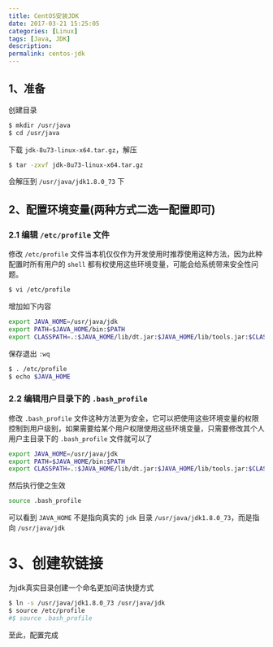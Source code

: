```yaml
---
title: CentOS安装JDK
date: 2017-03-21 15:25:05
categories: [Linux]
tags: [Java, JDK]
description:
permalink: centos-jdk
---
```


## 1、准备
创建目录
```sh
$ mkdir /usr/java
$ cd /usr/java
```
下载 `jdk-8u73-linux-x64.tar.gz`，解压
```sh
$ tar -zxvf jdk-8u73-linux-x64.tar.gz
```
会解压到 `/usr/java/jdk1.8.0_73` 下
<!-- more -->
## 2、配置环境变量(两种方式二选一配置即可)
### 2.1 编辑 `/etc/profile` 文件

修改 `/etc/profile` 文件当本机仅仅作为开发使用时推荐使用这种方法，因为此种配置时所有用户的 `shell` 都有权使用这些环境变量，可能会给系统带来安全性问题。
```sh
$ vi /etc/profile
```
增加如下内容
```sh
export JAVA_HOME=/usr/java/jdk
export PATH=$JAVA_HOME/bin:$PATH
export CLASSPATH=.:$JAVA_HOME/lib/dt.jar:$JAVA_HOME/lib/tools.jar:$CLASSPATH
```
保存退出 `:wq`
```sh
$ . /etc/profile
$ echo $JAVA_HOME
```

### 2.2 编辑用户目录下的 `.bash_profile`
修改 `.bash_profile` 文件这种方法更为安全，它可以把使用这些环境变量的权限控制到用户级别，如果需要给某个用户权限使用这些环境变量，只需要修改其个人用户主目录下的 `.bash_profile` 文件就可以了
```sh
export JAVA_HOME=/usr/java/jdk
export PATH=$JAVA_HOME/bin:$PATH
export CLASSPATH=.:$JAVA_HOME/lib/dt.jar:$JAVA_HOME/lib/tools.jar:$CLASSPATH
```
然后执行使之生效
```sh
source .bash_profile
```

可以看到 `JAVA_HOME` 不是指向真实的 `jdk` 目录 `/usr/java/jdk1.8.0_73`，而是指向 `/usr/java/jdk`
# 3、创建软链接
为jdk真实目录创建一个命名更加间洁快捷方式
```sh
$ ln -s /usr/java/jdk1.8.0_73 /usr/java/jdk
$ source /etc/profile
#$ source .bash_profile
```
至此，配置完成

